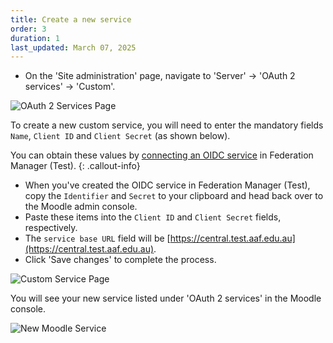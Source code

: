 ```yaml
---
title: Create a new service
order: 3
duration: 1
last_updated: March 07, 2025
---
```


* On the 'Site administration' page, navigate to 'Server' &rarr; 'OAuth 2 services' &rarr; 'Custom'.

![OAuth 2 Services Page](/assets/images/set-up-moodle-via-aaf-authn/oauth2-services-page.png)

To create a new custom service, you will need to enter the mandatory fields `Name`, `Client ID` and `Client Secret` (as shown below).

You can obtain these values by [connecting an OIDC service](/connect-an-oidc-service/01-overview) in Federation Manager (Test).
{: .callout-info}

* When you've created the OIDC service in Federation Manager (Test), copy the `Identifier` and `Secret` to your clipboard and head back over to the Moodle admin console.
* Paste these items into the `Client ID` and `Client Secret` fields, respectively.
* The `service base URL` field will be [https://central.test.aaf.edu.au](https://central.test.aaf.edu.au).
* Click 'Save changes' to complete the process.

![Custom Service Page](/assets/images/set-up-moodle-via-aaf-authn/custom-service-page.png)

You will see your new service listed under 'OAuth 2 services' in the Moodle console.

![New Moodle Service](/assets/images/set-up-moodle-via-aaf-authn/new-moodle-oauth-service.png)

